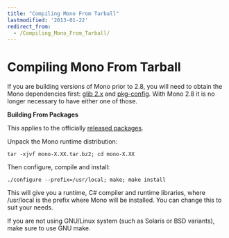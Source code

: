 ```yaml
---
title: "Compiling Mono From Tarball"
lastmodified: '2013-01-22'
redirect_from:
  - /Compiling_Mono_From_Tarball/
---
```


Compiling Mono From Tarball
===========================

If you are building versions of Mono prior to 2.8, you will need to obtain the Mono dependencies first: [glib 2.x](http://www.gtk.org) and [pkg-config](http://www.freedesktop.org/software/pkgconfig). With Mono 2.8 it is no longer necessary to have either one of those.

**Building From Packages**

This applies to the officially [released packages](http://download.mono-project.com/sources/mono/).

Unpack the Mono runtime distribution:

    tar -xjvf mono-X.XX.tar.bz2; cd mono-X.XX

Then configure, compile and install:

    ./configure --prefix=/usr/local; make; make install

This will give you a runtime, C\# compiler and runtime libraries, where /usr/local is the prefix where Mono will be installed. You can change this to suit your needs.

If you are not using GNU/Linux system (such as Solaris or BSD variants), make sure to use GNU make.

